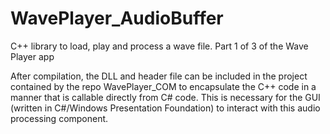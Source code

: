 # WavePlayer_AudioBuffer
C++ library to load, play and process a wave file. Part 1 of 3 of the Wave Player app

After compilation, the DLL and header file can be included in the project contained by the repo WavePlayer_COM to encapsulate the C++ code in a manner that is callable directly from C# code. This is necessary for the GUI (written in C#/Windows Presentation Foundation) to interact with this audio processing component.
